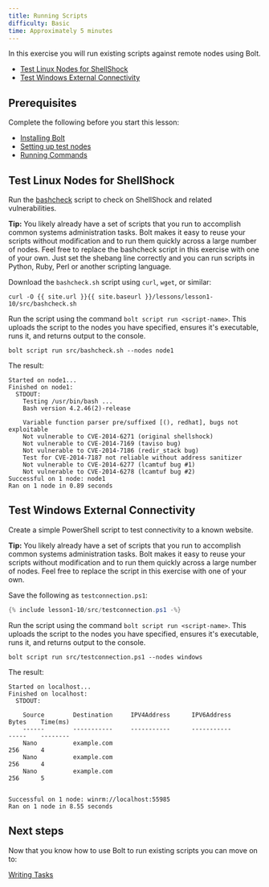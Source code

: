 ```yaml
---
title: Running Scripts
difficulty: Basic
time: Approximately 5 minutes
---
```


In this exercise you will run existing scripts against remote nodes using Bolt.

- [Test Linux Nodes for ShellShock](#test-linux-nodes-for-shellshock)
- [Test Windows External Connectivity](#test-windows-external-connectivity)

## Prerequisites
Complete the following before you start this lesson:

- [Installing Bolt](../01-installing-bolt)
- [Setting up test nodes](../02-acquiring-nodes)
- [Running Commands](../03-running-commands)

## Test Linux Nodes for ShellShock
Run the [bashcheck](https://github.com/hannob/bashcheck) script to check on ShellShock and related vulnerabilities.

**Tip:** You likely already have a set of scripts that you run to accomplish common systems administration tasks. Bolt makes it easy to reuse your scripts without modification and to run them quickly across a large number of nodes. Feel free to replace the bashcheck script in this exercise with one of your own. Just set the shebang line correctly and you can run scripts in Python, Ruby, Perl or another scripting language.


Download the `bashcheck.sh` script using `curl`, `wget`,  or similar:

```shell
curl -O {{ site.url }}{{ site.baseurl }}/lessons/lesson1-10/src/bashcheck.sh
```

Run the script using the command `bolt script run <script-name>`. This uploads the script to the nodes you have specified, ensures it's executable, runs it, and returns output to the console.

```shell
bolt script run src/bashcheck.sh --nodes node1
```

The result:

```
Started on node1...
Finished on node1:
  STDOUT:
    Testing /usr/bin/bash ...
    Bash version 4.2.46(2)-release

    Variable function parser pre/suffixed [(), redhat], bugs not exploitable
    Not vulnerable to CVE-2014-6271 (original shellshock)
    Not vulnerable to CVE-2014-7169 (taviso bug)
    Not vulnerable to CVE-2014-7186 (redir_stack bug)
    Test for CVE-2014-7187 not reliable without address sanitizer
    Not vulnerable to CVE-2014-6277 (lcamtuf bug #1)
    Not vulnerable to CVE-2014-6278 (lcamtuf bug #2)
Successful on 1 node: node1
Ran on 1 node in 0.89 seconds
```

## Test Windows External Connectivity

Create a simple PowerShell script to test connectivity to a known website.

**Tip:** You likely already have a set of scripts that you run to accomplish common systems administration tasks. Bolt makes it easy to reuse your scripts without modification and to run them quickly across a large number of nodes. Feel free to replace the script in this exercise with one of your own.

Save the following as `testconnection.ps1`:

```powershell
{% include lesson1-10/src/testconnection.ps1 -%}
```

Run the script using the command `bolt script run <script-name>`. This uploads the script to the nodes you have specified, ensures it's executable, runs it, and returns output to the console.

```shell
bolt script run src/testconnection.ps1 --nodes windows
```

The result:

```
Started on localhost...
Finished on localhost:
  STDOUT:

    Source        Destination     IPV4Address      IPV6Address                              Bytes    Time(ms)
    ------        -----------     -----------      -----------                              -----    --------
    Nano          example.com                                                               256      4
    Nano          example.com                                                               256      4
    Nano          example.com                                                               256      5


Successful on 1 node: winrm://localhost:55985
Ran on 1 node in 8.55 seconds
```

## Next steps

Now that you know how to use Bolt to run existing scripts you can move on to:

[Writing Tasks](../05-writing-tasks)

